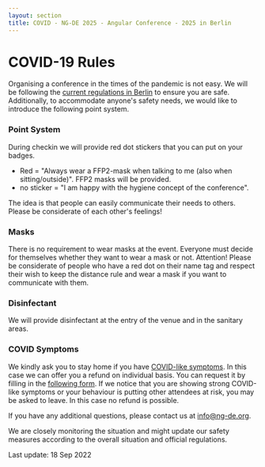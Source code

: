 ```yaml
---
layout: section
title: COVID - NG-DE 2025 - Angular Conference - 2025 in Berlin
---
```

# COVID-19 Rules

Organising a conference in the times of the pandemic is not easy. 
We will be following the <a rel="noopener" target="_blank" href="https://www.berlin.de/corona/en/measures/">current regulations in Berlin</a> to ensure you are safe. Additionally, to accommodate anyone's safety needs, we would like to introduce the following point system.

### Point System

During checkin we will provide red dot stickers that you can put on your badges.
* Red = "Always wear a FFP2-mask when talking to me (also when sitting/outside)". FFP2 masks will be provided.
* no sticker = "I am happy with the hygiene concept of the conference".

The idea is that people can easily communicate their needs to others. Please be considerate of each other's feelings!

### Masks

There is no requirement to wear masks at the event. Everyone must decide for themselves whether they want to wear a mask or not. Attention! Please be considerate of people who have a red dot on their name tag and respect their wish to keep the distance rule and wear a mask if you want to communicate with them.

### Disinfectant

We will provide disinfectant at the entry of the venue and in the sanitary areas.

### COVID Symptoms

We kindly ask you to stay home if you have <a rel="noopener" target="_blank" href="https://www.who.int/health-topics/coronavirus#tab=tab_3">COVID-like symptoms</a>. In this case we can offer you a refund on individual basis. You can request it by filling in the <a rel="noopener" target="_blank" href="https://forms.gle/asvbmKoPGLDzqPQg9">following form</a>.
If we notice that you are showing strong COVID-like symptoms or your behaviour is putting other attendees at risk, you may be asked to leave. In this case no refund is possible.

If you have any additional questions, please contact us at <a href="mailto:info@ng-de.org?subject=COVID">info@ng-de.org</a>.

We are closely monitoring the situation and might update our safety measures according to the overall situation and official regulations.

Last update: 18 Sep 2022

